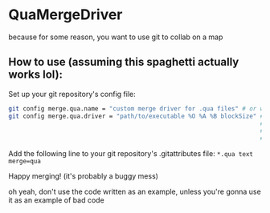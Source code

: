 # QuaMergeDriver

because for some reason, you want to use git to collab on a map

## How to use (assuming this spaghetti actually works lol):
Set up your git repository's config file:
```bash
git config merge.qua.name = "custom merge driver for .qua files" # or whatever, tbh idk if this matters or not
git config merge.qua.driver = "path/to/executable %O %A %B blockSize" # blockSize is a number of milliseconds used for grouping up objects
                                                                      # so that patterns are compared instead of individual notes
                                                                      # replace it with an integer
                                                                      # set it to like a measure length or something
```

Add the following line to your git repository's .gitattributes file:
`*.qua text merge=qua`

Happy merging! (it's probably a buggy mess)




oh yeah, don't use the code written as an example,
unless you're gonna use it as an example of bad code
